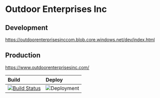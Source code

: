 # Outdoor Enterprises Inc

## Development

https://outdoorenterprisesinccom.blob.core.windows.net/dev/index.html

## Production

https://www.outdoorenterprisesinc.com/

| Build | Deploy |
|:--|:--|
| [![Build Status](https://squalrus.visualstudio.com/outdoorenterprisesinc.com/_apis/build/status/outdoorenterprisesinc.com%20prod?branchName=master)](https://squalrus.visualstudio.com/outdoorenterprisesinc.com/_build/latest?definitionId=9&branchName=master) | ![Deployment](https://squalrus.vsrm.visualstudio.com/_apis/public/Release/badge/520e1755-50f1-40e0-b1b2-c6739a5b0e86/1/1) |
